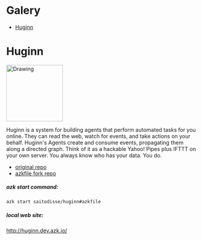 # Galery

<!-- MarkdownTOC -->

- [Huginn](#Huginn)

<!-- /MarkdownTOC -->


# Huginn

<img src="https://raw.github.com/cantino/huginn/master/media/huginn-logo.png" alt="Drawing" width="150" />

Huginn is a system for building agents that perform automated tasks for you online.  They can read the web, watch for events, and take actions on your behalf.  Huginn's Agents create and consume events, propagating them along a directed graph.  Think of it as a hackable Yahoo! Pipes plus IFTTT on your own server.  You always know who has your data.  You do.

- [original repo](https://github.com/cantino/huginn)
- [azkfile fork repo](https://github.com/saitodisse/huginn/tree/azk-prod)

##### *azk start command*:

```sh
azk start saitodisse/huginn#azkfile
```

##### *local web site*:

http://huginn.dev.azk.io/
